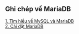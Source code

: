 ## Ghi chép về MariaDB  
[1. Tìm hiểu về MySQL và MariaDB](./MariaDB/Tim-hieu-ve-MariaDB.md)  
[2. Cài đặt MariaDB](./MariaDB/Cai-dat-MariaDB.md)  
